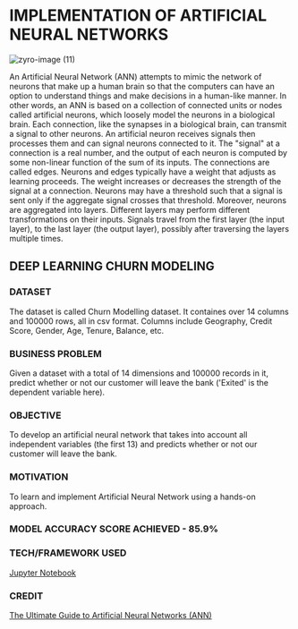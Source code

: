 # IMPLEMENTATION OF ARTIFICIAL NEURAL NETWORKS

![zyro-image (11)](https://user-images.githubusercontent.com/94697656/204490914-d4d554d2-44e7-41db-9c47-dd0dc4223ce7.png)


An Artificial Neural Network (ANN) attempts to mimic the network of neurons that make up a human brain so that the computers can have an option to understand things and make decisions in a human-like manner. 
In other words, an ANN is based on a collection of connected units or nodes called artificial neurons, which loosely model the neurons in a biological brain. Each connection, like the synapses in a biological brain, can transmit a signal to other neurons. An artificial neuron receives signals then processes them and can signal neurons connected to it. 
The "signal" at a connection is a real number, and the output of each neuron is computed by some non-linear function of the sum of its inputs. The connections are called edges. Neurons and edges typically have a weight that adjusts as learning proceeds.
The weight increases or decreases the strength of the signal at a connection. Neurons may have a threshold such that a signal is sent only if the aggregate signal crosses that threshold. Moreover, neurons are aggregated into layers. 
Different layers may perform different transformations on their inputs. Signals travel from the first layer (the input layer), to the last layer (the output layer), possibly after traversing the layers multiple times.


## DEEP LEARNING CHURN MODELING
### DATASET
The dataset is called Churn Modelling dataset. It containes over 14 columns and 100000 rows, all in csv format. Columns include Geography, Credit Score, Gender, Age, Tenure, Balance, etc.

### BUSINESS PROBLEM
Given a dataset with a total of 14 dimensions and 100000 records in it, predict whether or not our customer will leave the bank ('Exited' is the dependent variable here).

### OBJECTIVE
To develop an artificial neural network that takes into account all independent variables (the first 13) and predicts whether or not our customer will leave the bank.

### MOTIVATION
To learn and implement Artificial Neural Network using a hands-on approach.

### MODEL ACCURACY SCORE ACHIEVED - 85.9%

### TECH/FRAMEWORK USED
[Jupyter Notebook](https://jupyter.org/)

### CREDIT
[The Ultimate Guide to Artificial Neural Networks (ANN)](https://www.superdatascience.com/blogs/the-ultimate-guide-to-artificial-neural-networks-ann)

